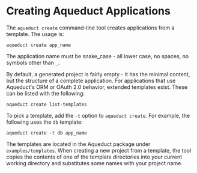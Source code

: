 # Creating Aqueduct Applications

The `aqueduct create` command-line tool creates applications from a template. The usage is:

```
aqueduct create app_name
```

The application name must be snake_case - all lower case, no spaces, no symbols other than `_`.

By default, a generated project is fairly empty - it has the minimal content, but the structure of a complete application. For applications that use Aqueduct's ORM or OAuth 2.0 behavior, extended templates exist. These can be listed with the following:

```
aqueduct create list-templates
```

To pick a template, add the `-t` option to `aqueduct create`. For example, the following uses the `db` template:

```
aqueduct create -t db app_name
```

The templates are located in the Aqueduct package under `examples/templates`. When creating a new project from a template, the tool copies the contents of one of the template directories into your current working directory and substitutes some names with your project name.
